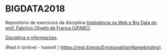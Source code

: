 # BIGDATA2018

Repositório de exercícios da disciplina [Inteligência na Web e Big Data do prof. Fabrício Olivetti de França (UFABC)](https://folivetti.github.io/courses/BigData/).

[Disciplina e informações](https://folivetti.github.io/teaching/).

[Repl.it (online)  - haskell ] (https://repl.it/repls/EmotionalVainNamebinding).

